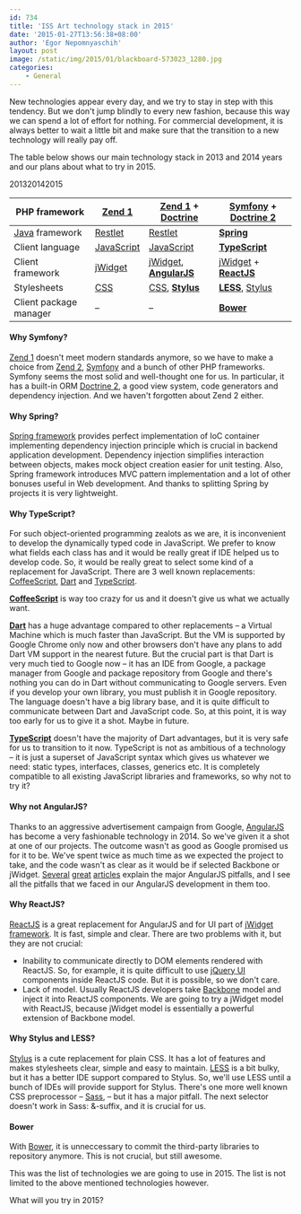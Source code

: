 ```yaml
---
id: 734
title: 'ISS Art technology stack in 2015'
date: '2015-01-27T13:56:38+08:00'
author: 'Egor Nepomnyaschih'
layout: post
image: /static/img/2015/01/blackboard-573023_1280.jpg
categories:
    - General
---
```


New technologies appear every day, and we try to stay in step with this tendency. But we don't jump blindly to every new fashion, because this way we can spend a lot of effort for nothing. For commercial development, it is always better to wait a little bit and make sure that the transition to a new technology will really pay off.

The table below shows our main technology stack in 2013 and 2014 years and our plans about what to try in 2015.

201320142015

| PHP framework | [Zend 1](http://framework.zend.com/) | [Zend 1](http://framework.zend.com/) + **[Doctrine](http://www.doctrine-project.org/)** | **[Symfony](http://symfony.com/)** + **[Doctrine 2](http://www.doctrine-project.org/)** |
|---|---|---|---|
| [Java](https://www.issart.com/en/lp/java-development-team/) framework | [Restlet](http://restlet.com/products/restlet-framework/) | [Restlet](http://restlet.com/products/restlet-framework/) | **[Spring](http://projects.spring.io/spring-framework/)** |
| Client language | [JavaScript](http://en.wikipedia.org/wiki/JavaScript) | [JavaScript](http://en.wikipedia.org/wiki/JavaScript) | **[TypeScript](http://www.typescriptlang.org/)** |
| Client framework | [jWidget](http://enepomnyaschih.github.io/jwidget/) | [jWidget](http://enepomnyaschih.github.io/jwidget/), **[AngularJS](https://angularjs.org/)** | [jWidget](http://enepomnyaschih.github.io/jwidget/) + **[ReactJS](http://facebook.github.io/react/)** |
| Stylesheets | [CSS](http://en.wikipedia.org/wiki/Cascading_Style_Sheets) | [CSS](http://en.wikipedia.org/wiki/Cascading_Style_Sheets), **[Stylus](http://learnboost.github.io/stylus/)** | **[LESS](http://lesscss.org/)**, [Stylus](http://learnboost.github.io/stylus/) |
| Client package manager | – | – | **[Bower](http://bower.io/)** |

#### Why Symfony?

[Zend 1](http://framework.zend.com/) doesn't meet modern standards anymore, so we have to make a choice from [Zend 2](http://framework.zend.com/), [Symfony](http://symfony.com/) and a bunch of other PHP frameworks. Symfony seems the most solid and well-thought one for us. In particular, it has a built-in ORM [Doctrine 2](http://www.doctrine-project.org/), a good view system, code generators and dependency injection. And we haven't forgotten about Zend 2 either.

#### Why Spring?

[Spring framework](http://projects.spring.io/spring-framework/) provides perfect implementation of IoC container implementing dependency injection principle which is crucial in backend application development. Dependency injection simplifies interaction between objects, makes mock object creation easier for unit testing. Also, Spring framework introduces MVC pattern implementation and a lot of other bonuses useful in Web development. And thanks to splitting Spring by projects it is very lightweight.

#### Why TypeScript?

For such object-oriented programming zealots as we are, it is inconvenient to develop the dynamically typed code in JavaScript. We prefer to know what fields each class has and it would be really great if IDE helped us to develop code. So, it would be really great to select some kind of a replacement for JavaScript. There are 3 well known replacements: [CoffeeScript](http://coffeescript.org/), [Dart](https://www.dartlang.org/) and [TypeScript](http://www.typescriptlang.org/).

**[CoffeeScript](http://coffeescript.org/)** is way too crazy for us and it doesn't give us what we actually want.

**[Dart](https://www.dartlang.org/)** has a huge advantage compared to other replacements – a Virtual Machine which is much faster than JavaScript. But the VM is supported by Google Chrome only now and other browsers don't have any plans to add Dart VM support in the nearest future. But the crucial part is that Dart is very much tied to Google now – it has an IDE from Google, a package manager from Google and package repository from Google and there's nothing you can do in Dart without communicating to Google servers. Even if you develop your own library, you must publish it in Google repository. The language doesn't have a big library base, and it is quite difficult to communicate between Dart and JavaScript code. So, at this point, it is way too early for us to give it a shot. Maybe in future.

**[TypeScript](http://www.typescriptlang.org/)** doesn't have the majority of Dart advantages, but it is very safe for us to transition to it now. TypeScript is not as ambitious of a technology – it is just a superset of JavaScript syntax which gives us whatever we need: static types, interfaces, classes, generics etc. It is completely compatible to all existing JavaScript libraries and frameworks, so why not to try it?

#### Why not AngularJS?

Thanks to an aggressive advertisement campaign from Google, [AngularJS](https://angularjs.org/) has become a very fashionable technology in 2014. So we've given it a shot at one of our projects. The outcome wasn't as good as Google promised us for it to be. We've spent twice as much time as we expected the project to take, and the code wasn't as clear as it would be if selected Backbone or jWidget. [Several](https://medium.com/@mnemon1ck/why-you-should-not-use-angularjs-1df5ddf6fc99) [great](http://okmaya.com/2014/03/12/the-reason-angular-js-will-fail/) [articles](http://habrahabr.ru/post/246905/) explain the major AngularJS pitfalls, and I see all the pitfalls that we faced in our AngularJS development in them too.

#### Why ReactJS?

[ReactJS](http://facebook.github.io/react/) is a great replacement for AngularJS and for UI part of [jWidget framework](http://enepomnyaschih.github.io/jwidget/). It is fast, simple and clear. There are two problems with it, but they are not crucial:

- Inability to communicate directly to DOM elements rendered with ReactJS. So, for example, it is quite difficult to use [jQuery UI](http://jqueryui.com/) components inside ReactJS code. But it is possible, so we don't care.
- Lack of model. Usually ReactJS developers take [Backbone](http://backbonejs.org/) model and inject it into ReactJS components. We are going to try a jWidget model with ReactJS, because jWidget model is essentially a powerful extension of Backbone model.

#### Why Stylus and LESS?

[Stylus](http://learnboost.github.io/stylus/) is a cute replacement for plain CSS. It has a lot of features and makes stylesheets clear, simple and easy to maintain. [LESS](http://lesscss.org/) is a bit bulky, but it has a better IDE support compared to Stylus. So, we'll use LESS until a bunch of IDEs will provide support for Stylus. There's one more well known CSS preprocessor – [Sass](http://sass-lang.com/), – but it has a major pitfall. The next selector doesn't work in Sass: &-suffix, and it is crucial for us.

#### Bower

With [Bower](http://bower.io/), it is unneccessary to commit the third-party libraries to repository anymore. This is not crucial, but still awesome.

This was the list of technologies we are going to use in 2015. The list is not limited to the above mentioned technologies however.

What will you try in 2015?